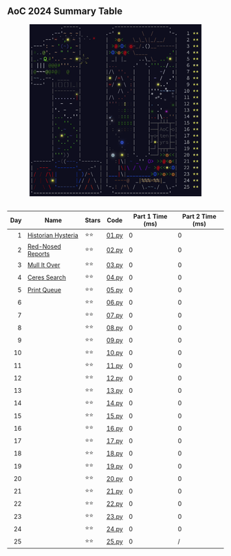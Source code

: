 ## AoC 2024 Summary Table

<div align="center">

<kbd>
<img src="docs/AoC2024.gif" alt="AoC2024" width="400" height="400" />
</kbd>
<br>
<br>

| Day | Name | Stars | Code | Part 1 Time (ms) | Part 2 Time (ms) |
|-:|-|-|-|-|-|
| 1 | [Historian Hysteria](https://adventofcode.com/2024/day/1) | ⭐⭐ | [01.py](src/01.py) | 0 | 0 |
| 2 | [Red-Nosed Reports](https://adventofcode.com/2024/day/2) | ⭐⭐ | [02.py](src/02.py) | 0 | 0 |
| 3 | [Mull It Over](https://adventofcode.com/2024/day/3) | ⭐⭐ | [03.py](src/03.py) | 0 | 0 |
| 4 | [Ceres Search](https://adventofcode.com/2024/day/4) | ⭐⭐ | [04.py](src/04.py) | 0 | 0 |
| 5 | [Print Queue](https://adventofcode.com/2024/day/5) | ⭐⭐ | [05.py](src/05.py) | 0 | 0 |
| 6 | [](https://adventofcode.com/2024/day/6) | ⭐⭐ | [06.py](src/06.py) | 0 | 0 |
| 7 | [](https://adventofcode.com/2024/day/7) | ⭐⭐ | [07.py](src/07.py) | 0 | 0 |
| 8 | [](https://adventofcode.com/2024/day/8) | ⭐⭐ | [08.py](src/08.py) | 0 | 0 |
| 9 | [](https://adventofcode.com/2024/day/9) | ⭐⭐ | [09.py](src/09.py) | 0 | 0 |
| 10 | [](https://adventofcode.com/2024/day/10) | ⭐⭐ | [10.py](src/10.py) | 0 | 0 |
| 11 | [](https://adventofcode.com/2024/day/11) | ⭐⭐ | [11.py](src/11.py) | 0 | 0 |
| 12 | [](https://adventofcode.com/2024/day/12) | ⭐⭐ | [12.py](src/12.py) | 0 | 0 |
| 13 | [](https://adventofcode.com/2024/day/13) | ⭐⭐ | [13.py](src/13.py) | 0 | 0 |
| 14 | [](https://adventofcode.com/2024/day/14) | ⭐⭐ | [14.py](src/14.py) | 0 | 0 |
| 15 | [](https://adventofcode.com/2024/day/15) | ⭐⭐ | [15.py](src/15.py) | 0 | 0 |
| 16 | [](https://adventofcode.com/2024/day/16) | ⭐⭐ | [16.py](src/16.py) | 0 | 0 |
| 17 | [](https://adventofcode.com/2024/day/17) | ⭐⭐ | [17.py](src/17.py) | 0 | 0 |
| 18 | [](https://adventofcode.com/2024/day/18) | ⭐⭐ | [18.py](src/18.py) | 0 | 0 |
| 19 | [](https://adventofcode.com/2024/day/19) | ⭐⭐ | [19.py](src/19.py) | 0 | 0 |
| 20 | [](https://adventofcode.com/2024/day/20) | ⭐⭐ | [20.py](src/20.py) | 0 | 0 |
| 21 | [](https://adventofcode.com/2024/day/21) | ⭐⭐ | [21.py](src/21.py) | 0 | 0 |
| 22 | [](https://adventofcode.com/2024/day/22) | ⭐⭐ | [22.py](src/22.py) | 0 | 0 |
| 23 | [](https://adventofcode.com/2024/day/23) | ⭐⭐ | [23.py](src/23.py) | 0 | 0 |
| 24 | [](https://adventofcode.com/2024/day/24) | ⭐⭐ | [24.py](src/24.py) | 0 | 0 |
| 25 | [](https://adventofcode.com/2024/day/25) | ⭐⭐ | [25.py](src/25.py) | 0 | / |



</div>
